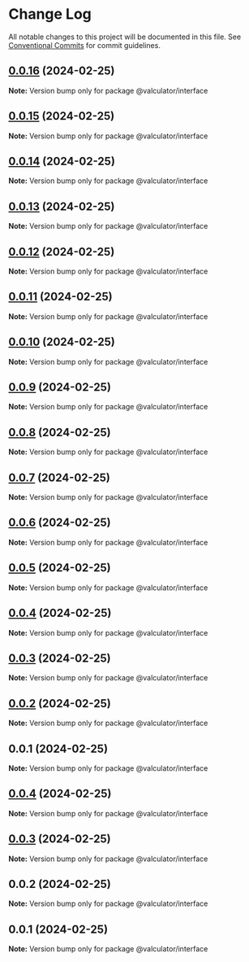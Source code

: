 # Change Log

All notable changes to this project will be documented in this file.
See [Conventional Commits](https://conventionalcommits.org) for commit guidelines.

## [0.0.16](https://github.com/charlotte-hues/valculator/compare/@valculator/interface@0.0.15...@valculator/interface@0.0.16) (2024-02-25)

**Note:** Version bump only for package @valculator/interface





## [0.0.15](https://github.com/charlotte-hues/valculator/compare/@valculator/interface@0.0.14...@valculator/interface@0.0.15) (2024-02-25)

**Note:** Version bump only for package @valculator/interface





## [0.0.14](https://github.com/charlotte-hues/valculator/compare/@valculator/interface@0.0.13...@valculator/interface@0.0.14) (2024-02-25)

**Note:** Version bump only for package @valculator/interface





## [0.0.13](https://github.com/charlotte-hues/valculator/compare/@valculator/interface@0.0.12...@valculator/interface@0.0.13) (2024-02-25)

**Note:** Version bump only for package @valculator/interface





## [0.0.12](https://github.com/charlotte-hues/valculator/compare/@valculator/interface@0.0.11...@valculator/interface@0.0.12) (2024-02-25)

**Note:** Version bump only for package @valculator/interface





## [0.0.11](https://github.com/charlotte-hues/valculator/compare/@valculator/interface@0.0.10...@valculator/interface@0.0.11) (2024-02-25)

**Note:** Version bump only for package @valculator/interface





## [0.0.10](https://github.com/charlotte-hues/valculator/compare/@valculator/interface@0.0.9...@valculator/interface@0.0.10) (2024-02-25)

**Note:** Version bump only for package @valculator/interface





## [0.0.9](https://github.com/charlotte-hues/valculator/compare/@valculator/interface@0.0.8...@valculator/interface@0.0.9) (2024-02-25)

**Note:** Version bump only for package @valculator/interface





## [0.0.8](https://github.com/charlotte-hues/valculator/compare/@valculator/interface@0.0.7...@valculator/interface@0.0.8) (2024-02-25)

**Note:** Version bump only for package @valculator/interface





## [0.0.7](https://github.com/charlotte-hues/valculator/compare/@valculator/interface@0.0.6...@valculator/interface@0.0.7) (2024-02-25)

**Note:** Version bump only for package @valculator/interface





## [0.0.6](https://github.com/charlotte-hues/valculator/compare/@valculator/interface@0.0.5...@valculator/interface@0.0.6) (2024-02-25)

**Note:** Version bump only for package @valculator/interface





## [0.0.5](https://github.com/charlotte-hues/valculator/compare/@valculator/interface@0.0.4...@valculator/interface@0.0.5) (2024-02-25)

**Note:** Version bump only for package @valculator/interface





## [0.0.4](https://github.com/charlotte-hues/valculator/compare/@valculator/interface@0.0.3...@valculator/interface@0.0.4) (2024-02-25)

**Note:** Version bump only for package @valculator/interface





## [0.0.3](https://github.com/charlotte-hues/valculator/compare/@valculator/interface@0.0.2...@valculator/interface@0.0.3) (2024-02-25)

**Note:** Version bump only for package @valculator/interface





## [0.0.2](https://github.com/charlotte-hues/valculator/compare/@valculator/interface@0.0.1...@valculator/interface@0.0.2) (2024-02-25)

**Note:** Version bump only for package @valculator/interface





## 0.0.1 (2024-02-25)

**Note:** Version bump only for package @valculator/interface





## [0.0.4](https://github.com/charlotte-hues/valculator/compare/@valculator/interface@0.0.3...@valculator/interface@0.0.4) (2024-02-25)

**Note:** Version bump only for package @valculator/interface





## [0.0.3](https://github.com/charlotte-hues/valculator/compare/@valculator/interface@0.0.2...@valculator/interface@0.0.3) (2024-02-25)

**Note:** Version bump only for package @valculator/interface





## 0.0.2 (2024-02-25)

**Note:** Version bump only for package @valculator/interface





## 0.0.1 (2024-02-25)

**Note:** Version bump only for package @valculator/interface

